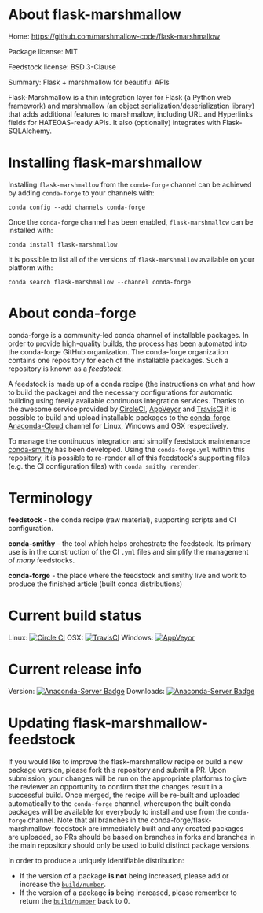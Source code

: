 About flask-marshmallow
=======================

Home: https://github.com/marshmallow-code/flask-marshmallow

Package license: MIT

Feedstock license: BSD 3-Clause

Summary: Flask + marshmallow for beautiful APIs

Flask-Marshmallow is a thin integration layer for Flask (a Python web
framework) and marshmallow (an object serialization/deserialization
library) that adds additional features to marshmallow, including URL and
Hyperlinks fields for HATEOAS-ready APIs. It also (optionally) integrates
with Flask-SQLAlchemy.


Installing flask-marshmallow
============================

Installing `flask-marshmallow` from the `conda-forge` channel can be achieved by adding `conda-forge` to your channels with:

```
conda config --add channels conda-forge
```

Once the `conda-forge` channel has been enabled, `flask-marshmallow` can be installed with:

```
conda install flask-marshmallow
```

It is possible to list all of the versions of `flask-marshmallow` available on your platform with:

```
conda search flask-marshmallow --channel conda-forge
```



About conda-forge
=================

conda-forge is a community-led conda channel of installable packages.
In order to provide high-quality builds, the process has been automated into the
conda-forge GitHub organization. The conda-forge organization contains one repository
for each of the installable packages. Such a repository is known as a *feedstock*.

A feedstock is made up of a conda recipe (the instructions on what and how to build
the package) and the necessary configurations for automatic building using freely
available continuous integration services. Thanks to the awesome service provided by
[CircleCI](https://circleci.com/), [AppVeyor](http://www.appveyor.com/)
and [TravisCI](https://travis-ci.org/) it is possible to build and upload installable
packages to the [conda-forge](https://anaconda.org/conda-forge)
[Anaconda-Cloud](http://docs.anaconda.org/) channel for Linux, Windows and OSX respectively.

To manage the continuous integration and simplify feedstock maintenance
[conda-smithy](http://github.com/conda-forge/conda-smithy) has been developed.
Using the ``conda-forge.yml`` within this repository, it is possible to re-render all of
this feedstock's supporting files (e.g. the CI configuration files) with ``conda smithy rerender``.


Terminology
===========

**feedstock** - the conda recipe (raw material), supporting scripts and CI configuration.

**conda-smithy** - the tool which helps orchestrate the feedstock.
                   Its primary use is in the construction of the CI ``.yml`` files
                   and simplify the management of *many* feedstocks.

**conda-forge** - the place where the feedstock and smithy live and work to
                  produce the finished article (built conda distributions)

Current build status
====================

Linux: [![Circle CI](https://circleci.com/gh/conda-forge/flask-marshmallow-feedstock.svg?style=shield)](https://circleci.com/gh/conda-forge/flask-marshmallow-feedstock)
OSX: [![TravisCI](https://travis-ci.org/conda-forge/flask-marshmallow-feedstock.svg?branch=master)](https://travis-ci.org/conda-forge/flask-marshmallow-feedstock)
Windows: [![AppVeyor](https://ci.appveyor.com/api/projects/status/github/conda-forge/flask-marshmallow-feedstock?svg=True)](https://ci.appveyor.com/project/conda-forge/flask-marshmallow-feedstock/branch/master)

Current release info
====================
Version: [![Anaconda-Server Badge](https://anaconda.org/conda-forge/flask-marshmallow/badges/version.svg)](https://anaconda.org/conda-forge/flask-marshmallow)
Downloads: [![Anaconda-Server Badge](https://anaconda.org/conda-forge/flask-marshmallow/badges/downloads.svg)](https://anaconda.org/conda-forge/flask-marshmallow)


Updating flask-marshmallow-feedstock
====================================

If you would like to improve the flask-marshmallow recipe or build a new
package version, please fork this repository and submit a PR. Upon submission,
your changes will be run on the appropriate platforms to give the reviewer an
opportunity to confirm that the changes result in a successful build. Once
merged, the recipe will be re-built and uploaded automatically to the
`conda-forge` channel, whereupon the built conda packages will be available for
everybody to install and use from the `conda-forge` channel.
Note that all branches in the conda-forge/flask-marshmallow-feedstock are
immediately built and any created packages are uploaded, so PRs should be based
on branches in forks and branches in the main repository should only be used to
build distinct package versions.

In order to produce a uniquely identifiable distribution:
 * If the version of a package **is not** being increased, please add or increase
   the [``build/number``](http://conda.pydata.org/docs/building/meta-yaml.html#build-number-and-string).
 * If the version of a package **is** being increased, please remember to return
   the [``build/number``](http://conda.pydata.org/docs/building/meta-yaml.html#build-number-and-string)
   back to 0.
